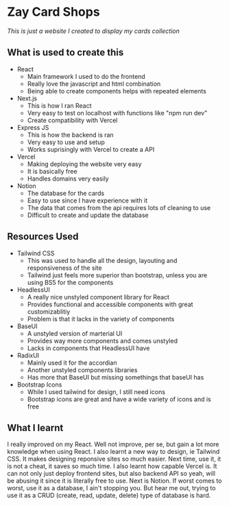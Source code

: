 # Zay Card Shops

_This is just a website I created to display my cards collection_

## What is used to create this

- React
  - Main framework I used to do the frontend
  - Really love the javascript and html combination
  - Being able to create components helps with repeated elements
- Next.js
  - This is how I ran React
  - Very easy to test on localhost with functions like "npm run dev"
  - Create compatibility with Vercel
- Express JS
  - This is how the backend is ran
  - Very easy to use and setup
  - Works suprisingly with Vercel to create a API
- Vercel
  - Making deploying the website very easy
  - It is basically free
  - Handles domains very easily
- Notion
  - The database for the cards
  - Easy to use since I have experience with it
  - The data that comes from the api requires lots of cleaning to use
  - Difficult to create and update the database

## Resources Used

- Tailwind CSS
  - This was used to handle all the design, layouting and responsiveness of the site
  - Tailwind just feels more superior than bootstrap, unless you are using BS5 for the components
- HeadlessUI
  - A really nice unstyled component library for React
  - Provides functional and accessible components with great customizablitiy
  - Problem is that it lacks in the variety of components
- BaseUI
  - A unstyled version of marterial UI
  - Provides way more components and comes unstyled
  - Lacks in components that HeadlessUI have
- RadixUI
  - Mainly used it for the accordian
  - Another unstyled components libraries
  - Has more that BaseUI but missing somethings that baseUI has
- Bootstrap Icons
  - While I used tailwind for design, I still need icons
  - Bootstrap icons are great and have a wide variety of icons and is free

## What I learnt

I really improved on my React. Well not improve, per se, but gain a lot more knowledge when using React. I also learnt a new way to design, ie Tailwind CSS. It makes designing reponsive sites so much easier. Next time, use it, it is not a cheat, it saves so much time. I also learnt how capable Vercel is. It can not only just deploy frontend sites, but also backend API so yeah, will be abusing it since it is literally free to use. Next is Notion. If worst comes to worst, use it as a database, I ain't stopping you. But hear me out, trying to use it as a CRUD (create, read, update, delete) type of database is hard.

